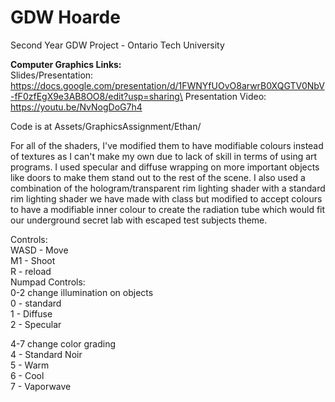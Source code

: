 # GDW Hoarde
 
 Second Year GDW Project - Ontario Tech University
 
**Computer Graphics Links:**  
Slides/Presentation: https://docs.google.com/presentation/d/1FWNYfUOvO8arwrB0XQGTV0NbV-fF0zfEgX9e3AB8OO8/edit?usp=sharing\
Presentation Video: [https://youtu.be/NvNogDoG7h4  ](https://youtu.be/VXBjzOk49As)

Code is at Assets/GraphicsAssignment/Ethan/

For all of the shaders, I've modified them to have modifiable colours instead of textures as I can't make my own due to lack of skill in terms of using art programs. I used specular and diffuse wrapping on more important objects like doors to make them stand out to the rest of the scene. I also used a combination of the hologram/transparent rim lighting shader with a standard rim lighting shader we have made with class but modified to accept colours to have a modifiable inner colour to create the radiation tube which would fit our underground secret lab with escaped test subjects theme.

Controls:\
WASD - Move\
M1 - Shoot\
R - reload\
Numpad Controls:\
0-2 change illumination on objects\
0 - standard\
1 - Diffuse\
2 - Specular

4-7 change color grading\
4 - Standard Noir\
5 - Warm\
6 - Cool\
7 - Vaporwave
